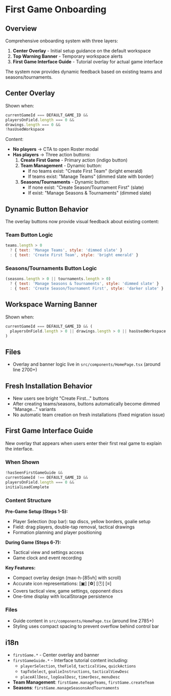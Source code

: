 # First Game Onboarding

## Overview
Comprehensive onboarding system with three layers:
1. **Center Overlay** - Initial setup guidance on the default workspace
2. **Top Warning Banner** - Temporary workspace alerts 
3. **First Game Interface Guide** - Tutorial overlay for actual game interface

The system now provides dynamic feedback based on existing teams and seasons/tournaments.

## Center Overlay
Shown when:
```js
currentGameId === DEFAULT_GAME_ID &&
playersOnField.length === 0 &&
drawings.length === 0 &&
!hasUsedWorkspace
```

Content:
- **No players** → CTA to open Roster modal
- **Has players** → Three action buttons:
  1. **Create First Game** - Primary action (indigo button)
  2. **Team Management** - Dynamic button:
     - If no teams exist: "Create First Team" (bright emerald)
     - If teams exist: "Manage Teams" (dimmed slate with border)
  3. **Seasons/Tournaments** - Dynamic button:
     - If none exist: "Create Season/Tournament First" (slate)
     - If exist: "Manage Seasons & Tournaments" (dimmed slate)

## Dynamic Button Behavior
The overlay buttons now provide visual feedback about existing content:

### Team Button Logic
```js
teams.length > 0 
  ? { text: 'Manage Teams', style: 'dimmed slate' }
  : { text: 'Create First Team', style: 'bright emerald' }
```

### Seasons/Tournaments Button Logic
```js
(seasons.length > 0 || tournaments.length > 0)
  ? { text: 'Manage Seasons & Tournaments', style: 'dimmed slate' }
  : { text: 'Create Season/Tournament First', style: 'darker slate' }
```

## Workspace Warning Banner
Shown when:
```js
currentGameId === DEFAULT_GAME_ID && (
  playersOnField.length > 0 || drawings.length > 0 || hasUsedWorkspace
)
```

## Files
- Overlay and banner logic live in `src/components/HomePage.tsx` (around line 2700+)

## Fresh Installation Behavior
- New users see bright "Create First..." buttons
- After creating teams/seasons, buttons automatically become dimmed "Manage..." variants
- No automatic team creation on fresh installations (fixed migration issue)

## First Game Interface Guide
New overlay that appears when users enter their first real game to explain the interface.

### When Shown
```js
!hasSeenFirstGameGuide && 
currentGameId !== DEFAULT_GAME_ID && 
playersOnField.length === 0 &&
initialLoadComplete
```

### Content Structure
**Pre-Game Setup (Steps 1-5):**
- Player Selection (top bar): tap discs, yellow borders, goalie setup
- Field: drag players, double-tap removal, tactical drawings
- Formation planning and player positioning

**During Game (Steps 6-7):**
- Tactical view and settings access
- Game clock and event recording

**Key Features:**
- Compact overlay design (max-h-[85vh] with scroll)
- Accurate icon representations: [▣] [⚽] [🕐] [≡]
- Covers tactical view, game settings, opponent discs
- One-time display with localStorage persistence

### Files
- Guide content in `src/components/HomePage.tsx` (around line 2785+)
- Styling uses compact spacing to prevent overflow behind control bar

## i18n
- `firstGame.*` - Center overlay and banner
- `firstGameGuide.*` - Interface tutorial content including:
  - `playerSelection`, `theField`, `tacticalView`, `quickActions`
  - `tapToSelect`, `goalieInstructions`, `tacticalViewDesc`
  - `placeAllDesc`, `logGoalDesc`, `timerDesc`, `menuDesc`
- **Team Management**: `firstGame.manageTeams`, `firstGame.createTeam`
- **Seasons**: `firstGame.manageSeasonsAndTournaments`
